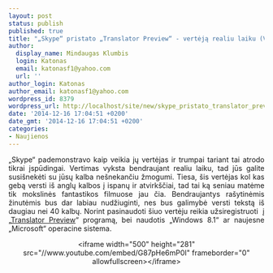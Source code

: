 ```yaml
---
layout: post
status: publish
published: true
title: "„Skype“ pristato „Translator Preview“ - vertėją realiu laiku (Video)"
author:
  display_name: Mindaugas Klumbis
  login: Katonas
  email: katonasf1@yahoo.com
  url: ''
author_login: Katonas
author_email: katonasf1@yahoo.com
wordpress_id: 8379
wordpress_url: http://localhost/site/new/skype_pristato_translator_preview__verteja_realiu_laiku_video/
date: '2014-12-16 17:04:51 +0200'
date_gmt: '2014-12-16 17:04:51 +0200'
categories:
- Naujienos
---
```

<p style="text-align: justify;">
	&bdquo;Skype&ldquo; pademonstravo kaip veikia jų vertėjas ir trumpai tariant tai atrodo tikrai įspūdingai. Vertimas vyksta bendraujant realiu laiku, tad jūs galite susi&scaron;nekėti su jūsų kalba ne&scaron;nekančiu žmogumi. Tiesa, &scaron;is vertėjas kol kas gebą versti i&scaron; anglų kalbos į ispanų ir atvirk&scaron;čiai, tad tai ką seniau matėme tik mokslinės fantastikos filmuose jau čia. Bendraujantys ra&scaron;ytinėmis žinutėmis bus dar labiau nudžiuginti, nes bus galimybė versti tekstą i&scaron; daugiau nei 40 kalbų. Norint pasinaudoti &scaron;iuo vertėju reikia užsiregistruoti &nbsp;į &bdquo;<u><a href="http://www.skype.com/en/translator-preview/?intcmp=blogs-_-generic-click-_-skype-translator-preview-an-exciting-journey-to-a-new-chapter-in-communication">Translator Preview</a></u>&ldquo; programą, bei naudotis &bdquo;Windows 8.1&ldquo; ar naujesne &bdquo;Microsoft&ldquo; operacine sistema.</p>
<p style="text-align: center;">
	&lt;iframe width=&quot;500&quot; height=&quot;281&quot; src=&quot;//www.youtube.com/embed/G87pHe6mP0I&quot; frameborder=&quot;0&quot; allowfullscreen&gt;&lt;/iframe&gt;</p>
